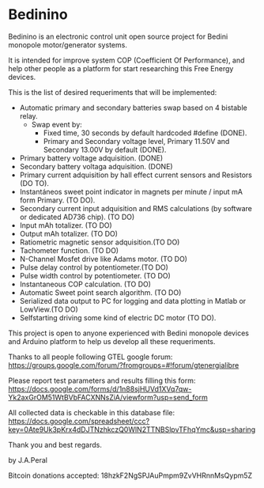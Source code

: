 Bedinino
========

Bedinino is an electronic control unit open source project for Bedini monopole motor/generator systems.

It is intended for improve system COP (Coefficient Of Performance), and help other people as a platform for start researching this Free Energy devices.

This is the list of desired requeriments that will be implemented:

- Automatic primary and secondary batteries swap based on 4 bistable relay.
 	* Swap event by:
 	 	- Fixed time, 30 seconds by default hardcoded #define (DONE).
 		- Primary and Secondary voltage level, Primary 11.50V and Secondary 13.00V by default (DONE).
- Primary battery voltage adquisition. (DONE)
- Secondary battery voltaga adquisition. (DONE)
- Primary current adquisition by hall effect current sensors and Resistors (DO TO).
- Instantáneos sweet point indicator in magnets per minute / input mA form Primary. (TO DO).
- Secondary current input adquisition and RMS calculations (by software or dedicated AD736 chip). (TO DO)
- Input mAh totalizer. (TO DO)
- Output mAh totalizer. (TO DO)
- Ratiometric magnetic sensor adquisition.(TO DO)
- Tachometer function. (TO DO)
- N-Channel Mosfet drive like Adams motor. (TO DO)
- Pulse delay control by potentiometer.(TO DO)
- Pulse width control by potentiometer. (TO DO)
- Instantaneous COP calculation. (TO DO)
- Automatic Sweet point search algorithm. (TO DO)
- Serialized data output to PC for logging and data plotting in Matlab or LowView.(TO DO)
- Selfstarting driving some kind of electric DC motor (TO DO).

This project is open to anyone experienced with Bedini monopole devices and Arduino platform to help us develop all these requeriments.

Thanks to all people following GTEL google forum:
	https://groups.google.com/forum/?fromgroups=#!forum/gtenergialibre

Please report test parameters and results filling this form:
	https://docs.google.com/forms/d/1n88sjHUVd1XVq7qw-Yk2axGrOM51WtBVbFACXNNsZiA/viewform?usp=send_form

All collected data is checkable in this database file:
	https://docs.google.com/spreadsheet/ccc?key=0Ate9Uk3pKrx4dDJTNzhkczQ0WlN2TTNBSlpvTFhqYmc&usp=sharing

Thank you and best regards.


by J.A.Peral

Bitcoin donations accepted: 18hzkF2NgSPJAuPmpm9ZvVHRnnMsQypm5Z

